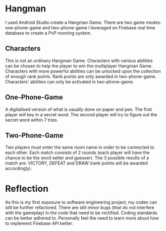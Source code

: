 # Hangman
I used Android Studio create a Hangman Game.
There are two game modes: one-phone-game and two-phone-game
I leveraged on Firebase real time database to create a PvP rooming system.

## Characters
This is not an ordinary Hangman Game.
Characters with various abilities can be chosen to help the player to win the multiplayer Hangman Game.
Characters with more powerful abilities can be unlocked upon the collection of enough rank points.
Rank points are only awarded in two-phone-game.
Characters' abilities can only be activated in two-phone-game.

## One-Phone-Game
A digitalised version of what is usually done on paper and pen.
The first player will key in a secret word.
The second player will try to figure out the secret word within 7 tries.

## Two-Phone-Game
Two players must enter the same room name in order to be connected to each other.
Each match consists of 2 rounds (each player will have the chance to be the word setter and guesser).
The 3 possible results of a match are: VICTORY, DEFEAT and DRAW (rank points will be awarded accordingly).


# Reflection
As this is my first exposure to software engineering project, my codes can still be further refactored.
There are still minor bugs (that do not interfere with the gameplay) in the code that need to be rectified.
Coding standards can be better adhered to.
Personally feel the need to learn more about how to implement Firebase API better.
